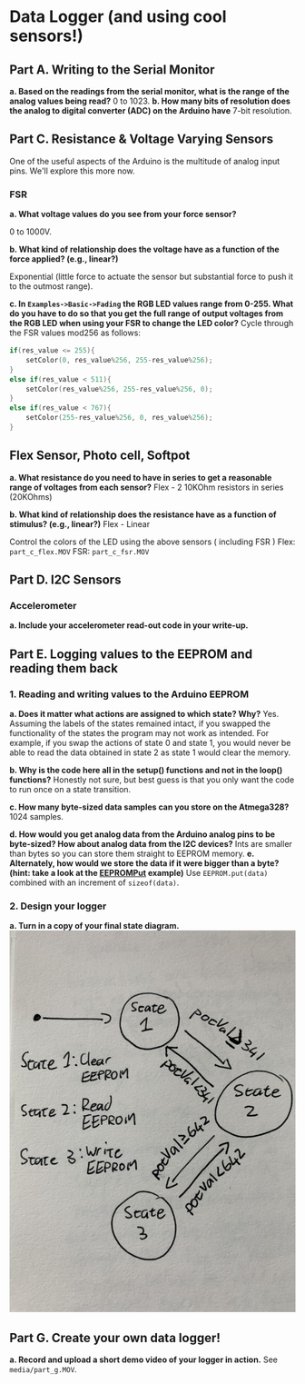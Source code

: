# Data Logger (and using cool sensors!)

## Part A.  Writing to the Serial Monitor
 
**a. Based on the readings from the serial monitor, what is the range of the analog values being read?**
0 to 1023.
**b. How many bits of resolution does the analog to digital converter (ADC) on the Arduino have**
7-bit resolution.

## Part C. Resistance & Voltage Varying Sensors 
One of the useful aspects of the Arduino is the multitude of analog input pins. We'll explore this more now.
 
### FSR

**a. What voltage values do you see from your force sensor?**

0 to 1000V.

**b. What kind of relationship does the voltage have as a function of the force applied? (e.g., linear?)**

Exponential (little force to actuate the sensor but substantial force to push it to the outmost range).

**c. In `Examples->Basic->Fading` the RGB LED values range from 0-255. What do you have to do so that you get the full range of output voltages from the RGB LED when using your FSR to change the LED color?**
Cycle through the FSR values mod256 as follows:
```c++
if(res_value <= 255){
    setColor(0, res_value%256, 255-res_value%256);
}
else if(res_value < 511){
    setColor(res_value%256, 255-res_value%256, 0);
}
else if(res_value < 767){
    setColor(255-res_value%256, 0, res_value%256);
}
```

## Flex Sensor, Photo cell, Softpot

**a. What resistance do you need to have in series to get a reasonable range of voltages from each sensor?**
Flex - 2 10KOhm resistors in series (20KOhms)

**b. What kind of relationship does the resistance have as a function of stimulus? (e.g., linear?)**
Flex - Linear

Control the colors of the LED using the above sensors ( including FSR )
Flex: `part_c_flex.MOV`
FSR: `part_c_fsr.MOV`

## Part D. I2C Sensors 

### Accelerometer
 
**a. Include your accelerometer read-out code in your write-up.**


## Part E. Logging values to the EEPROM and reading them back
 
### 1. Reading and writing values to the Arduino EEPROM

**a. Does it matter what actions are assigned to which state? Why?**
Yes. Assuming the labels of the states remained intact, if you swapped the functionality of the states the program
may not work as intended. For example, if you swap the actions of state 0 and state 1, you would never be able to read the data obtained in state 2 as state 1 would clear the memory.

**b. Why is the code here all in the setup() functions and not in the loop() functions?**
Honestly not sure, but best guess is that you only want the code to run once on a state transition.

**c. How many byte-sized data samples can you store on the Atmega328?**
1024 samples.

**d. How would you get analog data from the Arduino analog pins to be byte-sized? How about analog data from the I2C devices?**
Ints are smaller than bytes so you can store them straight to EEPROM memory.
**e. Alternately, how would we store the data if it were bigger than a byte? (hint: take a look at the [EEPROMPut](https://www.arduino.cc/en/Reference/EEPROMPut) example)**
Use `EEPROM.put(data)` combined with an increment of `sizeof(data)`.

### 2. Design your logger
 
**a. Turn in a copy of your final state diagram.**
![FSM for logger](media/part_e2.jpg)


## Part G. Create your own data logger!
 
**a. Record and upload a short demo video of your logger in action.**
See `media/part_g.MOV`.
